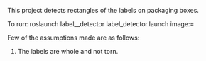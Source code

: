 This project detects rectangles of the labels on packaging boxes. 

To run:
roslaunch label__detector label_detector.launch image:=<absolute path of image>

Few of the assumptions made are as follows:
1. The labels are whole and not torn. 
